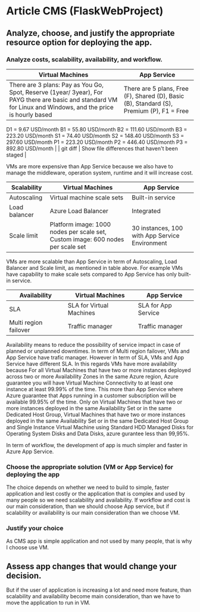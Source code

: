 # Article CMS (FlaskWebProject)


## Analyze, choose, and justify the appropriate resource option for deploying the app.

### Analyze costs, scalability, availability, and workflow.

|  Virtual Machines | App Service |
| --- | --- |
| There are 3 plans: Pay as You Go, Spot, Reserve (1year/ 3year), For PAYG there are basic and standard VM for Linux and Windows, and the price is hourly based |There are 5 plans, Free (F), Shared (D), Basic (B), Standard (S), Premium (P), F1 = Free
D1 = 9.67 USD/month
B1 = 55.80 USD/month
B2 = 111.60 USD/month
B3 = 223.20 USD/month
S1 = 74.40 USD/month
S2 = 148.40 USD/month
S3 = 297.60 USD/month
P1 = 223.20 USD/month
P2 = 446.40 USD/month
P3 = 892.80 USD/month |
| git diff | Show file differences that haven't been staged |

VMs are more expensive than App Service because we also have to manage the middleware, operation system, runtime and it will increase cost.

| Scalability | Virtual Machines | App Service |
| --- | --- | --- |
| Autoscaling | Virtual machine scale sets | Built-in service |
| Load balancer | Azure Load Balancer | Integrated |
| Scale limit | Platform image: 1000 nodes per scale set, Custom image: 600 nodes per scale set | 30 instances, 100 with App Service Environment |

VMs are more scalable than App Service in term of Autoscaling, Load Balancer and Scale limit, as mentioned in table above. For example VMs have capability to make scale sets compared to App Service has only built-in service. 

| Availability | Virtual Machines | App Service |
| --- | --- | --- |
| SLA | SLA for Virtual Machines | SLA for App Service |
| Multi region failover | Traffic manager | Traffic manager |

Availability means to reduce the possibility of service impact in case of planned or unplanned downtimes. In term of Multi region failover, VMs and App Service have trafic manager. However in term of SLA, VMs and App Service have different SLA. In this regards VMs have more availability because For all Virtual Machines that have two or more instances deployed across two or more Availability Zones in the same Azure region, Azure guarantee you will have Virtual Machine Connectivity to at least one instance at least 99.99% of the time. This more than App Service where Azure guarantee that Apps running in a customer subscription will be available 99.95% of the time. Only on Virtual Machines that have two or more instances deployed in the same Availability Set or in the same Dedicated Host Group, Virtual Machines that have two or more instances deployed in the same Availability Set or in the same Dedicated Host Group and Single Instance Virtual Machine using Standard HDD Managed Disks for Operating System Disks and Data Disks, azure gurantee less than 99,95%.

In term of workflow, the development of app is much simpler and faster in Azure App Service. 

### Choose the appropriate solution (VM or App  Service) for deploying the app

The choice depends on whether we need to build to simple, faster application and lest costly or the application that is complex and used by many people so we need scalability and availability. If workflow and cost is our main consideration, than we should choose App service, but if scalability or availability is our main consideration than we choose VM.

### Justify your choice
 
As CMS app is simple application and not used by many people, that is why I choose use VM.

## Assess app changes that would change your decision.

But if the user of application is increasing a lot and need more feature, than scalability and availability become main consideration, than we have to move the application to run in VM.
